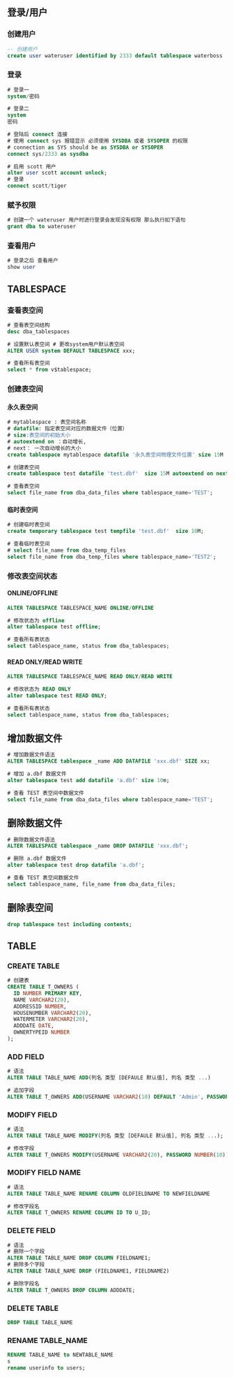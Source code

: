## 登录/用户	

### 创建用户

```sql
-- 创建用户
create user wateruser identified by 2333 default tablespace waterboss
```

### 登录

```sql
# 登录一
system/密码 

# 登录二
system
密码

# 登陆后 connect 连接
# 使用 connect sys 报错显示 必须使用 SYSDBA 或者 SYSOPER 的权限
# connection as SYS should be as SYSDBA or SYSOPER
connect sys/2333 as sysdba

# 启用 scott 用户
alter user scott account unlock;
# 登录
connect scott/tiger
```

### 赋予权限

```sql
# 创建一个 wateruser 用户时进行登录会发现没有权限 那么执行如下语句
grant dba to wateruser
```



### 查看用户

```sql
# 登录之后 查看用户
show user
```

## TABLESPACE

### 查看表空间

```sql
# 查看表空间结构
desc dba_tablespaces

# 设置默认表空间 # 更改system用户默认表空间
ALTER USER system DEFAULT TABLESPACE xxx;

# 查看所有表空间
select * from v$tablespace;
```

### 创建表空间

#### 永久表空间

```sql
# mytablespace : 表空间名称
# datafile: 指定表空间对应的数据文件（位置）
# size:表空间的初始大小
# autoextend on ：自动增长,
# next： 一次自动增长的大小
create tablespace mytablespace datafile '永久表空间物理文件位置' size 15M autoextend on next 10M permanent online;

# 创建表空间
create tablespace test datafile 'test.dbf'  size 15M autoextend on next 10M permanent online;

# 查看表空间
select file_name from dba_data_files where tablespace_name='TEST';
```

#### 临时表空间

```sql
# 创建临时表空间
create temporary tablespace test tempfile 'test.dbf'  size 10M;

# 查看临时表空间
# select file_name from dba_temp_files
select file_name from dba_temp_files where tablespace_name='TEST2';
```

### 修改表空间状态

#### ONLINE/OFFLINE

```sql
ALTER TABLESPACE TABLESPACE_NAME ONLINE/OFFLINE

# 修改状态为 offline
alter tablespace test offline;

# 查看所有表状态
select tablespace_name, status from dba_tablespaces;
```

#### READ ONLY/READ WRITE

```sql
ALTER TABLESPACE TABLESPACE_NAME READ ONLY/READ WRITE

# 修改状态为 READ ONLY
alter tablespace test READ ONLY;

# 查看所有表状态
select tablespace_name, status from dba_tablespaces;
```

## 增加数据文件

```sql
# 增加数据文件语法
ALTER TABLESPACE tablespace	_name ADD DATAFILE 'xxx.dbf' SIZE xx;

# 增加 a.dbf 数据文件
alter tablespace test add datafile 'a.dbf' size 10m;

# 查看 TEST 表空间中数据文件
select file_name from dba_data_files where tablespace_name='TEST';
```

## 删除数据文件

```sql
# 删除数据文件语法
ALTER TABLESPACE tablespace	_name DROP DATAFILE 'xxx.dbf';

# 删除 a.dbf 数据文件 
alter tablespace test drop datafile 'a.dbf';

# 查看 TEST 表空间数据文件
select tablespace_name, file_name from dba_data_files;
```

## 删除表空间

```sql
drop tablespace test including contents;
```

## TABLE

### CREATE TABLE

```sql
# 创建表
CREATE TABLE T_OWNERS (
  ID NUMBER PRIMARY KEY,
  NAME VARCHAR2(20),
  ADDRESSID NUMBER,
  HOUSENUMBER VARCHAR2(20),
  WATERMETER VARCHAR2(20),
  ADDDATE DATE,
  OWNERTYPEID NUMBER
);
```

### ADD FIELD

```SQL
# 语法
ALTER TABLE TABLE_NAME ADD(列名 类型 [DEFAULE 默认值], 列名 类型 ...)

# 追加字段
ALTER TABLE T_OWNERS ADD(USERNAME VARCHAR2(10) DEFAULT 'Admin', PASSWORD NUMBER(8));
```

### MODIFY FIELD

```SQL
# 语法
ALTER TABLE TABLE_NAME MODIFY(列名 类型 [DEFAULE 默认值], 列名 类型 ...);

# 修改字段
ALTER TABLE T_OWNERS MODIFY(USERNAME VARCHAR2(20), PASSWORD NUMBER(10));
```

### MODIFY FIELD NAME

```SQL
# 语法
ALTER TABLE TABLE_NAME RENAME COLUMN OLDFIELDNAME TO NEWFIELDNAME

# 修改字段名
ALTER TABLE T_OWNERS RENAME COLUMN ID TO U_ID;
```

### DELETE FIELD

```SQL
# 语法
# 删除一个字段
ALTER TABLE TABLE_NAME DROP COLUMN FIELDNAME1;
# 删除多个字段
ALTER TABLE TABLE_NAME DROP (FIELDNAME1, FIELDNAME2)

# 删除字段名
ALTER TABLE T_OWNERS DROP COLUMN ADDDATE;
```

### DELETE TABLE

```SQL
DROP TABLE TABLE_NAME
```

### RENAME TABLE_NAME

```sql
RENAME TABLE_NAME to NEWTABLE_NAME 
s
rename userinfo to users;
```

